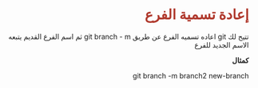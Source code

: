 <div  dir="rtl">  <h1  style="color:#B03A2E"  >إعادة تسمية الفرع</h1>
<p>تتيح لك git اعاده تسميه الفرع عن طريق git branch - m ثم اسم الفرع القديم يتبعه الاسم الجديد للفرع </p>
<p>  <b>كمثال </b></p>
<p>  git branch -m branch2 new-branch </p> </div>
 


